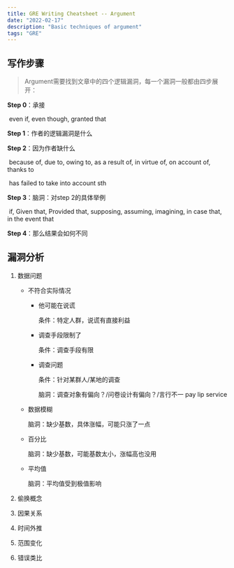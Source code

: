 ```yaml
---
title: GRE Writing Cheatsheet -- Argument
date: "2022-02-17"
description: "Basic techniques of argument"
tags: "GRE"
---
```




## 写作步骤	

> Argument需要找到文章中的四个逻辑漏洞，每一个漏洞一般都由四步展开：

**Step 0**：承接

​		even if, even though, granted that

**Step 1**：作者的逻辑漏洞是什么

**Step 2**：因为作者缺什么

​		because of, due to, owing to, as a result of, in virtue of, on account of, thanks to

​		has failed to take into account sth

**Step 3**：脑洞：对step 2的具体举例

​		if, Given that, Provided that, supposing, assuming, imagining, in case that, in the event that

**Step 4**：那么结果会如何不同



## 漏洞分析

1. 数据问题

   - 不符合实际情况 	

     - 他可能在说谎

       条件：特定人群，说谎有直接利益

     - 调查手段限制了

       条件：调查手段有限

     - 调查问题

       条件：针对某群人/某地的调查

       脑洞：调查对象有偏向？/问卷设计有偏向？/言行不一 pay lip service	

   - 数据模糊

     脑洞：缺少基数，具体涨幅，可能只涨了一点

   - 百分比

     脑洞：缺少基数，可能基数太小，涨幅高也没用

   - 平均值

     脑洞：平均值受到极值影响

2. 偷换概念
3. 因果关系
4. 时间外推
5. 范围变化
6. 错误类比

